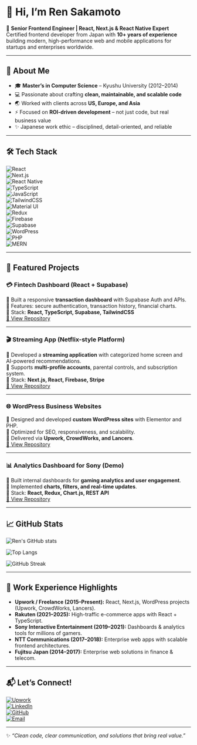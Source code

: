 # 👋 Hi, I’m Ren Sakamoto  

🌸 **Senior Frontend Engineer | React, Next.js & React Native Expert**  
Certified frontend developer from Japan with **10+ years of experience** building modern, high-performance web and mobile applications for startups and enterprises worldwide.  

---

## 🚀 About Me  
- 🎓 **Master’s in Computer Science** – Kyushu University (2012–2014)  
- 💻 Passionate about crafting **clean, maintainable, and scalable code**  
- 🌏 Worked with clients across **US, Europe, and Asia**  
- ⚡ Focused on **ROI-driven development** – not just code, but real business value  
- ✨ Japanese work ethic – disciplined, detail-oriented, and reliable  

---

## 🛠 Tech Stack  

![React](https://img.shields.io/badge/React-20232A?style=for-the-badge&logo=react&logoColor=61DAFB)  
![Next.js](https://img.shields.io/badge/Next.js-000000?style=for-the-badge&logo=nextdotjs&logoColor=white)  
![React Native](https://img.shields.io/badge/React%20Native-20232A?style=for-the-badge&logo=react&logoColor=61DAFB)  
![TypeScript](https://img.shields.io/badge/TypeScript-007ACC?style=for-the-badge&logo=typescript&logoColor=white)  
![JavaScript](https://img.shields.io/badge/JavaScript-ES6+-F7DF1E?style=for-the-badge&logo=javascript&logoColor=black)  
![TailwindCSS](https://img.shields.io/badge/TailwindCSS-06B6D4?style=for-the-badge&logo=tailwindcss&logoColor=white)  
![Material UI](https://img.shields.io/badge/Material--UI-0081CB?style=for-the-badge&logo=mui&logoColor=white)  
![Redux](https://img.shields.io/badge/Redux-593D88?style=for-the-badge&logo=redux&logoColor=white)  
![Firebase](https://img.shields.io/badge/Firebase-FFCA28?style=for-the-badge&logo=firebase&logoColor=black)  
![Supabase](https://img.shields.io/badge/Supabase-3ECF8E?style=for-the-badge&logo=supabase&logoColor=white)  
![WordPress](https://img.shields.io/badge/WordPress-21759B?style=for-the-badge&logo=wordpress&logoColor=white)  
![PHP](https://img.shields.io/badge/PHP-777BB4?style=for-the-badge&logo=php&logoColor=white)  
![MERN](https://img.shields.io/badge/MERN-3C873A?style=for-the-badge&logo=mern&logoColor=white)  

---

## 📌 Featured Projects  

### 💳 Fintech Dashboard (React + Supabase)  
🔹 Built a responsive **transaction dashboard** with Supabase Auth and APIs.  
🔹 Features: secure authentication, transaction history, financial charts.  
🔹 Stack: **React, TypeScript, Supabase, TailwindCSS**  
[🔗 View Repository](#)  

---

### 🎬 Streaming App (Netflix-style Platform)  
🔹 Developed a **streaming application** with categorized home screen and AI-powered recommendations.  
🔹 Supports **multi-profile accounts**, parental controls, and subscription system.  
🔹 Stack: **Next.js, React, Firebase, Stripe**  
[🔗 View Repository](#)  

---

### 🌐 WordPress Business Websites  
🔹 Designed and developed **custom WordPress sites** with Elementor and PHP.  
🔹 Optimized for SEO, responsiveness, and scalability.  
🔹 Delivered via **Upwork, CrowdWorks, and Lancers**.  
[🔗 View Repository](#)  

---

### 📊 Analytics Dashboard for Sony (Demo)  
🔹 Built internal dashboards for **gaming analytics and user engagement**.  
🔹 Implemented **charts, filters, and real-time updates**.  
🔹 Stack: **React, Redux, Chart.js, REST API**  
[🔗 View Repository](#)  

---

## 📈 GitHub Stats  

![Ren's GitHub stats](https://github-readme-stats.vercel.app/api?username=yourusername&show_icons=true&theme=radical)  

![Top Langs](https://github-readme-stats.vercel.app/api/top-langs/?username=yourusername&layout=compact&theme=radical)  

![GitHub Streak](https://github-readme-streak-stats.herokuapp.com/?user=yourusername&theme=radical)  

---

## 💼 Work Experience Highlights  
- **Upwork / Freelance (2015–Present):** React, Next.js, WordPress projects (Upwork, CrowdWorks, Lancers).  
- **Rakuten (2021–2025):** High-traffic e-commerce apps with React + TypeScript.  
- **Sony Interactive Entertainment (2019–2021):** Dashboards & analytics tools for millions of gamers.  
- **NTT Communications (2017–2018):** Enterprise web apps with scalable frontend architectures.  
- **Fujitsu Japan (2014–2017):** Enterprise web solutions in finance & telecom.  

---

## 📬 Let’s Connect!  

[![Upwork](https://img.shields.io/badge/Upwork-6FDA44?style=for-the-badge&logo=upwork&logoColor=white)](https://www.upwork.com/freelancers/yourprofile)  
[![LinkedIn](https://img.shields.io/badge/LinkedIn-0077B5?style=for-the-badge&logo=linkedin&logoColor=white)](https://linkedin.com/in/yourprofile)  
[![GitHub](https://img.shields.io/badge/GitHub-181717?style=for-the-badge&logo=github&logoColor=white)](https://github.com/yourusername)  
[![Email](https://img.shields.io/badge/Email-D14836?style=for-the-badge&logo=gmail&logoColor=white)](mailto:yourname@email.com)  

---

✨ *“Clean code, clear communication, and solutions that bring real value.”*  

